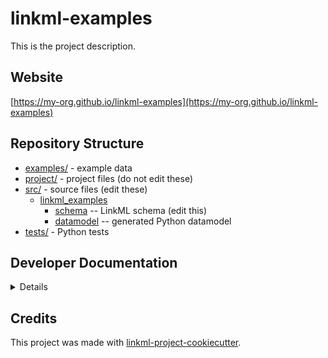 # linkml-examples

This is the project description.

## Website

[https://my-org.github.io/linkml-examples](https://my-org.github.io/linkml-examples)

## Repository Structure

* [examples/](examples/) - example data
* [project/](project/) - project files (do not edit these)
* [src/](src/) - source files (edit these)
  * [linkml_examples](src/linkml_examples)
    * [schema](src/linkml_examples/schema) -- LinkML schema
      (edit this)
    * [datamodel](src/linkml_examples/datamodel) -- generated
      Python datamodel
* [tests/](tests/) - Python tests

## Developer Documentation

<details>
Use the `make` command to generate project artefacts:

* `make all`: make everything
* `make deploy`: deploys site
</details>

## Credits

This project was made with
[linkml-project-cookiecutter](https://github.com/linkml/linkml-project-cookiecutter).
